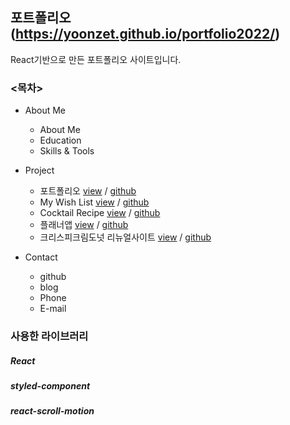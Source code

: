 ## 포트폴리오 (https://yoonzet.github.io/portfolio2022/)

React기반으로 만든 포트폴리오 사이트입니다.

### <목차>

- About Me
  - About Me
  - Education
  - Skills & Tools
- Project

  - 포트폴리오 [view](https://yoonzet.github.io/portfolio2022/) / [github](https://github.com/yoonzet/portfolio2022)
  - My Wish List [view](https://yoonzet.github.io/mywishlist/) / [github](https://github.com/yoonzet/mywishlist)
  - Cocktail Recipe [view](https://yoonzet.github.io/cocktailRecipe/) / [github](https://github.com/yoonzet/cocktailRecipe)
  - 플래너앱 [view](https://yoonzet.github.io/chromApp/) / [github](https://github.com/yoonzet/chromApp)
  - 크리스피크림도넛 리뉴얼사이트 [view](https://yoonzet.github.io/krispykreme_dounut/) / [github](https://github.com/yoonzet/krispykreme_dounut)

- Contact
  - github
  - blog
  - Phone
  - E-mail

### 사용한 라이브러리

##### React

##### styled-component

##### react-scroll-motion
